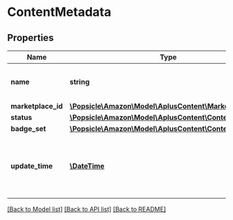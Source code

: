# ContentMetadata

## Properties
Name | Type | Description | Notes
------------ | ------------- | ------------- | -------------
**name** | **string** | The A+ Content document name. | 
**marketplace_id** | [**\Popsicle\Amazon\Model\AplusContent\MarketplaceId**](MarketplaceId.md) |  | 
**status** | [**\Popsicle\Amazon\Model\AplusContent\ContentStatus**](ContentStatus.md) |  | 
**badge_set** | [**\Popsicle\Amazon\Model\AplusContent\ContentBadgeSet**](ContentBadgeSet.md) |  | 
**update_time** | [**\DateTime**](\DateTime.md) | The approximate age of the A+ Content document and metadata. | 

[[Back to Model list]](../../README.md#documentation-for-models) [[Back to API list]](../../README.md#documentation-for-api-endpoints) [[Back to README]](../../README.md)

